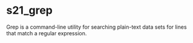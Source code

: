 # s21_grep
Grep is a command-line utility for searching plain-text data sets for lines that match a regular expression.
